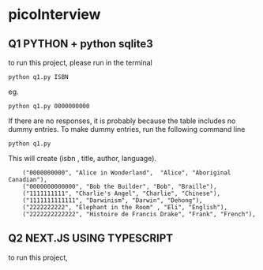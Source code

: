 # picoInterview

## Q1 PYTHON + python sqlite3
to run this project, 
please run in the terminal
```
python q1.py ISBN
```

eg. 
```
python q1.py 0000000000
```

If there are no responses, it is probably because the table includes no dummy entries.
To make dummy entries, run the following command line

```
python q1.py
```

This will create (isbn , title, author, language).

        ("0000000000", "Alice in Wonderland",  "Alice", "Aboriginal Canadian"),
        ("0000000000000", "Bob the Builder", "Bob", "Braille"),
        ("1111111111", "Charlie's Angel", "Charlie", "Chinese"),
        ("1111111111111", "Darwinism", "Darwin", "Dehong"),
        ("2222222222", "Elephant in the Room" , "Eli", "English"),
        ("2222222222222", "Histoire de Francis Drake", "Frank", "French"),



## Q2 NEXT.JS USING TYPESCRIPT
to run this project, 
